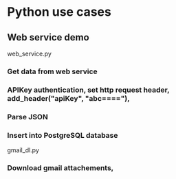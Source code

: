 # Python use cases

## Web service demo

web_service.py

### Get data from web service
### APIKey authentication, set http request header, add_header("apiKey", "abc===="),
### Parse JSON
### Insert into PostgreSQL database


gmail_dl.py

### Download gmail attachements,
